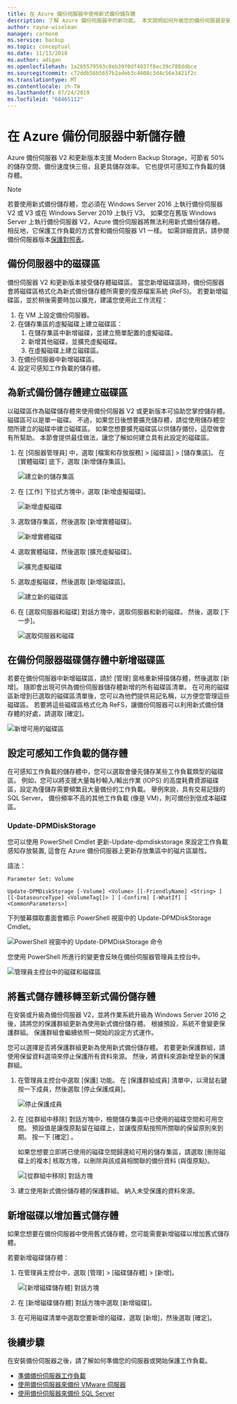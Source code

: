 ```yaml
---
title: 在 Azure 備份伺服器中使用新式備份儲存體
description: 了解 Azure 備份伺服器中的新功能。 本文說明如何升級您的備份伺服器安裝。
author: rayne-wiselman
manager: carmonm
ms.service: backup
ms.topic: conceptual
ms.date: 11/13/2018
ms.author: adigan
ms.openlocfilehash: 1a265579593c8eb39f0df4037f8ec39c788ddbce
ms.sourcegitcommit: c72ddb56b5657b2adeb3c4608c3d4c56e3421f2c
ms.translationtype: MT
ms.contentlocale: zh-TW
ms.lasthandoff: 07/24/2019
ms.locfileid: "68465112"
---
```

# <a name="add-storage-to-azure-backup-server"></a>在 Azure 備份伺服器中新儲存體

Azure 備份伺服器 V2 和更新版本支援 Modern Backup Storage，可節省 50% 的儲存空間、備份速度快三倍，且更具儲存效率。 它也提供可感知工作負載的儲存體。

> [!NOTE]
> 若要使用新式備份儲存體，您必須在 Windows Server 2016 上執行備份伺服器 V2 或 V3 或在 Windows Server 2019 上執行 V3。
> 如果您在舊版 Windows Server 上執行備份伺服器 V2，Azure 備份伺服器將無法利用新式備份儲存體。 相反地，它保護工作負載的方式會和備份伺服器 V1 一樣。 如需詳細資訊，請參閱備份伺服器版本[保護對照表](backup-mabs-protection-matrix.md)。

## <a name="volumes-in-backup-server"></a>備份伺服器中的磁碟區

備份伺服器 V2 和更新版本接受儲存體磁碟區。 當您新增磁碟區時，備份伺服器會將磁碟區格式化為新式備份儲存體所需要的復原檔案系統 (ReFS)。 若要新增磁碟區，並於稍後需要時加以擴充，建議您使用此工作流程：

1.  在 VM 上設定備份伺服器。
2.  在儲存集區的虛擬磁碟上建立磁碟區：
    1.  在儲存集區中新增磁碟，並建立簡單配置的虛擬磁碟。
    2.  新增其他磁碟，並擴充虛擬磁碟。
    3.  在虛擬磁碟上建立磁碟區。
3.  在備份伺服器中新增磁碟區。
4.  設定可感知工作負載的儲存體。

## <a name="create-a-volume-for-modern-backup-storage"></a>為新式備份儲存體建立磁碟區

以磁碟區作為磁碟儲存體來使用備份伺服器 V2 或更新版本可協助您掌控儲存體。 磁碟區可以是單一磁碟。 不過，如果您日後想要擴充儲存體，請從使用儲存體空間所建立的磁碟中建立磁碟區。 如果您想要擴充磁碟區以供儲存備份，這麼做會有所幫助。 本節會提供最佳做法，讓您了解如何建立具有此設定的磁碟區。

1. 在 [伺服器管理員] 中，選取 [檔案和存放服務] > [磁碟區] > [儲存集區]。 在 [實體磁碟] 底下，選取 [新增儲存集區]。

    ![建立新的儲存集區](./media/backup-mabs-add-storage/mabs-add-storage-1.png)

2. 在 [工作] 下拉式方塊中，選取 [新增虛擬磁碟]。

    ![新增虛擬磁碟](./media/backup-mabs-add-storage/mabs-add-storage-2.png)

3. 選取儲存集區，然後選取 [新增實體磁碟]。

    ![新增實體磁碟](./media/backup-mabs-add-storage/mabs-add-storage-3.png)

4. 選取實體磁碟，然後選取 [擴充虛擬磁碟]。

    ![擴充虛擬磁碟](./media/backup-mabs-add-storage/mabs-add-storage-4.png)

5. 選取虛擬磁碟，然後選取 [新增磁碟區]。

    ![建立新的磁碟區](./media/backup-mabs-add-storage/mabs-add-storage-5.png)

6. 在 [選取伺服器和磁碟] 對話方塊中，選取伺服器和新的磁碟。 然後，選取 [下一步]。

    ![選取伺服器和磁碟](./media/backup-mabs-add-storage/mabs-add-storage-6.png)

## <a name="add-volumes-to-backup-server-disk-storage"></a>在備份伺服器磁碟儲存體中新增磁碟區

若要在備份伺服器中新增磁碟區，請於 [管理] 窗格重新掃描儲存體，然後選取 [新增]。 隨即會出現可供為備份伺服器儲存體新增的所有磁碟區清單。 在可用的磁碟區新增到已選取的磁碟區清單後，您可以為他們提供易記名稱，以方便您管理這些磁碟區。 若要將這些磁碟區格式化為 ReFS，讓備份伺服器可以利用新式備份儲存體的好處，請選取 [確定]。

![新增可用的磁碟區](./media/backup-mabs-add-storage/mabs-add-storage-7.png)

## <a name="set-up-workload-aware-storage"></a>設定可感知工作負載的儲存體

在可感知工作負載的儲存體中，您可以選取會優先儲存某些工作負載類型的磁碟區。 例如，您可以將支援大量每秒輸入/輸出作業 (IOPS) 的高度耗費資源磁碟區，設定為僅儲存需要頻繁且大量備份的工作負載。 舉例來說，具有交易記錄的 SQL Server。 備份頻率不高的其他工作負載 (像是 VM)，則可備份到低成本磁碟區。

### <a name="update-dpmdiskstorage"></a>Update-DPMDiskStorage

您可以使用 PowerShell Cmdlet 更新-Update-dpmdiskstorage 來設定工作負載感知存放裝置, 這會在 Azure 備份伺服器上更新存放集區中的磁片區屬性。 

語法：

`Parameter Set: Volume`

```
Update-DPMDiskStorage [-Volume] <Volume> [[-FriendlyName] <String> ] [[-DatasourceType] <VolumeTag[]> ] [-Confirm] [-WhatIf] [ <CommonParameters>]
```
下列螢幕擷取畫面會顯示 PowerShell 視窗中的 Update-DPMDiskStorage Cmdlet。

![PowerShell 視窗中的 Update-DPMDiskStorage 命令](./media/backup-mabs-add-storage/mabs-add-storage-8.png)

您使用 PowerShell 所進行的變更會反映在備份伺服器管理員主控台中。

![管理員主控台中的磁碟和磁碟區](./media/backup-mabs-add-storage/mabs-add-storage-9.png)


## <a name="migrate-legacy-storage-to-modern-backup-storage"></a>將舊式儲存體移轉至新式備份儲存體
在安裝或升級為備份伺服器 V2，並將作業系統升級為 Windows Server 2016 之後，請將您的保護群組更新為使用新式備份儲存體。 根據預設，系統不會變更保護群組。 保護群組會繼續依照一開始的設定方式運作。

您可以選擇是否將保護群組更新為使用新式備份儲存體。 若要更新保護群組，請使用保留資料選項來停止保護所有資料來源。 然後，將資料來源新增至新的保護群組。

1. 在管理員主控台中選取 [保護] 功能。 在 [保護群組成員] 清單中，以滑鼠右鍵按一下成員，然後選取 [停止保護成員]。

   ![停止保護成員](https://docs.microsoft.com/system-center/dpm/media/upgrade-to-dpm-2016/dpm-2016-stop-protection1.png)

2. 在 [從群組中移除] 對話方塊中，檢閱儲存集區中已使用的磁碟空間和可用空間。 預設值是讓復原點留在磁碟上，並讓復原點按照所關聯的保留原則來到期。 按一下 [確定] 。

   如果您想要立即將已使用的磁碟空間歸還給可用的儲存集區，請選取 [刪除磁碟上的複本] 核取方塊，以刪除與該成員相關聯的備份資料 (與復原點)。

   ![[從群組中移除] 對話方塊](https://docs.microsoft.com/system-center/dpm/media/upgrade-to-dpm-2016/dpm-2016-retain-data.png)

3. 建立使用新式備份儲存體的保護群組。 納入未受保護的資料來源。

## <a name="add-disks-to-increase-legacy-storage"></a>新增磁碟以增加舊式儲存體

如果您想要在備份伺服器中使用舊式儲存體，您可能需要新增磁碟以增加舊式儲存體。

若要新增磁碟儲存體：

1. 在管理員主控台中，選取 [管理] > [磁碟儲存體] > [新增]。

    ![[新增磁碟儲存體] 對話方塊](https://docs.microsoft.com/system-center/dpm/media/upgrade-to-dpm-2016/dpm-2016-add-disk-storage.png)

4. 在 [新增磁碟儲存體] 對話方塊中選取 [新增磁碟]。

5. 在可用磁碟清單中選取您要新增的磁碟，選取 [新增]，然後選取 [確定]。

## <a name="next-steps"></a>後續步驟
在安裝備份伺服器之後，請了解如何準備您的伺服器或開始保護工作負載。

- [準備備份伺服器工作負載](backup-azure-microsoft-azure-backup.md)
- [使用備份伺服器來備份 VMware 伺服器](backup-azure-backup-server-vmware.md)
- [使用備份伺服器來備份 SQL Server](backup-azure-sql-mabs.md)

